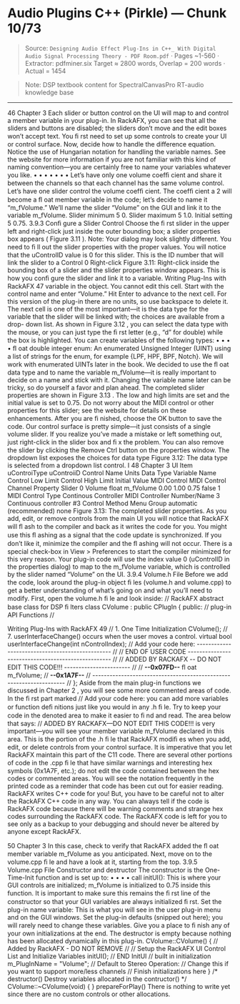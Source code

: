 # Audio Plugins C++ (Pirkle) — Chunk 10/73

> Source: `Designing Audio Effect Plug-Ins in C++_ With Digital Audio Signal Processing Theory - PDF Room.pdf` · Pages ~1-560 · Extractor: pdfminer.six
> Target ≈ 2800 words, Overlap = 200 words · Actual = 1454

> Note: DSP textbook content for SpectralCanvasPro RT-audio knowledge base

---
46  Chapter 3
 Each slider or button control on the UI will map to and control a  member variable  in your plug-in.
 In RackAFX, you can see that all the sliders and buttons are disabled; the sliders don’t move
and the edit boxes won’t accept text. You ﬁ rst need to set up some controls to create your UI
or control surface.
 Now, decide how to handle the difference equation. Notice the use of Hungarian notation for
handling the variable names. See the website for more information if you are not familiar
with this kind of naming convention—you are certainly free to name your variables whatever
you like.
•
•
•
•
•
•
•
   Let’s have only one volume coefﬁ cient and share it between the channels so that each
channel has the same volume control.
   Let’s have one slider control the volume coefﬁ cient.
   The coefﬁ cient a 2  will become a ﬂ oat member variable in the code; let’s decide to name it
“m_fVolume.”
   We’ll name the slider “Volume” on the GUI and link it to the variable m_fVolume.
   Slider minimum 5 0.
   Slider maximum 5 1.0.
   Initial setting 5 0.75.
   3.9.3  Conﬁ gure a Slider Control
 Choose the ﬁ rst slider in the upper left and right-click just inside the outer bounding box; a
slider properties box appears ( Figure 3.11 ). Note: Your dialog may look slightly different.
 You need to ﬁ ll out the slider properties with the proper values. You will notice that the
uControlID value is 0 for this slider. This is the ID number that will link the slider to a
Control 0
Right-click
 Figure 3.11:     Right-click inside the bounding box of a slider and the slider properties
window appears. This is how you conﬁ gure the slider and link it to a variable.
Writing Plug-Ins with RackAFX   47
variable in the object. You cannot edit this cell. Start with the control name and enter
“Volume.” Hit Enter to advance to the next cell. For this version of the plug-in there are no
units, so use backspace to delete it. The next cell is one of the most important—it is the data
type for the variable that the slider will be linked with; the choices are available from a drop-
down list. As shown in  Figure 3.12 , you can select the data type with the mouse, or you can
just type the ﬁ rst letter (e.g., “d” for double) while the box is highlighted.
 You can create variables of the following types:
•
•
•
•
   ﬂ oat
   double
   integer
   enum: An enumerated Unsigned Integer (UINT)  using a list of strings for the enum, for
example {LPF, HPF, BPF, Notch}. We will work with enumerated UINTs later in the book.
 We decided to use the  ﬂ oat  data type and to name the variable m_fVolume—it is really
important to decide on a name and stick with it. Changing the variable name later can be
tricky, so do yourself a favor and plan ahead. The completed slider properties are shown in
 Figure 3.13 . The low and high limits are set and the initial value is set to 0.75. Do not worry
about the MIDI control or other properties for this slider; see the website for details on these
enhancements. After you are ﬁ nished, choose the OK button to save the code.
 Our control surface is pretty simple—it just consists of a single volume slider. If you realize
you’ve made a mistake or left something out, just right-click in the slider box and ﬁ x the problem.
You can also remove the slider by clicking the Remove Ctrl button on the properties window.
The dropdown list exposes
the choices for data type
 Figure 3.12:     The data type is selected from a dropdown list control.
I
48  Chapter 3
UI Item
uControiType
uControiiD
Control Name
Units
Data Type
Variable Name
Control Low Limit
Control High Limit
Initial Value
MIDI Control
MIDI Control Channel
Property
Slider
0
Volume
float
m_fVolume
0.00
1.00
0.75
false
1
MIDI Control Type
Continous Controller
MIDI Controller Number/Name
3 Continuous controller #3
Control Method
Menu Group
automatic (recommended)
none
 Figure 3.13:     The completed slider properties.
 As you add, edit, or remove controls from the main UI you will notice that RackAFX will ﬂ ash to
the compiler and back as it writes the code for you. You might use this ﬂ ashing as a signal that
the code update is synchronized. If you don’t like it, minimize the compiler and the ﬂ ashing will
not occur. There is a special check-box in View > Preferences to start the compiler minimized for
this very reason.
 Your plug-in code will use the index value 0 (uControlID in the properties dialog) to map to
the m_fVolume variable, which is controlled by the slider named “Volume” on the UI.
   3.9.4  Volume.h File
 Before we add the code, look around the plug-in object ﬁ les (volume.h and volume.cpp) to
get a better understanding of what’s going on and what you’ll need to modify. First, open the
volume.h ﬁ le and look inside:
  // RackAFX abstract base class for DSP ﬁ lters
  class CVolume : public CPlugIn
  {
  public:  // plug-in API Functions
            //

Writing Plug-Ins with RackAFX   49
            // 1. One Time Initialization
            CVolume();
             <SNIP SNIP SNIP>
            // 7. userInterfaceChange() occurs when the user moves a control.
            virtual bool userInterfaceChange(int nControlIndex);
             // Add your code here: ------------------------------------------------ //
             // END OF USER CODE --------------------------------------------------- //
            // ADDED BY RACKAFX -- DO NOT EDIT THIS CODE!!! ----------------------- //
            //  **--0x07FD--**
             ﬂ oat m_fVolume;
            // **--0x1A7F--**
            // -------------------------------------------------------------------- //
  };
 Aside from the main plug-in functions we discussed in  Chapter 2 , you will see some more
commented areas of code. In the ﬁ rst part marked  // Add your code here:  you can add more
variables or function deﬁ nitions just like you would in any .h ﬁ le. Try to keep your code in
the denoted area to make it easier to ﬁ nd and read. The area below that says:
   // ADDED BY RACKAFX—DO NOT EDIT THIS CODE!!!
 is very important—you will see your member variable m_fVolume declared in this area. This
is the portion of the .h ﬁ le that RackAFX modiﬁ es when you add, edit, or delete controls from
your control surface. It is imperative that you let RackAFX maintain this part of the C11
code. There are several other portions of code in the .cpp ﬁ le that have similar warnings and
interesting hex symbols (0x1A7F, etc.); do not edit the code contained between the hex codes
or commented areas.
 You will see the notation  <SNIP SNIP SNIP>  frequently in the printed code as a reminder that
code has been cut out for easier reading.
 RackAFX writes C++ code for you! But, you have to be careful not to alter the RackAFX C++
code in any way. You can always tell if the code is RackAFX code because there will be warning
comments and strange hex codes surrounding the RackAFX code. The RackAFX code is left for
you to see only as a backup to your debugging and should never be altered by anyone except
RackAFX.

50  Chapter 3
 In this case, check to verify that RackAFX added the ﬂ oat member variable m_fVolume as you
anticipated. Next, move on to the volume.cpp ﬁ le and have a look at it, starting from the top.
   3.9.5  Volume.cpp File
  Constructor and destructor
 The constructor is the One-Time-Init function and is set up to:
•
•
•
•
   call initUI(): This is where your GUI controls are initialized; m_fVolume is initialized
to 0.75 inside this function. It is important to make sure this remains the ﬁ rst line of the
constructor so that your GUI variables are always initialized ﬁ rst.
   Set the plug-in name variable: This is what you will see in the user plug-in menu and on
the GUI windows.
   Set the plug-in defaults (snipped out here); you will rarely need to change these variables.
   Give you a place to ﬁ nish any of your own initializations at the end.
 The destructor is empty because nothing has been allocated dynamically in this plug-in.
   CVolume::CVolume()
  {
          // Added by RackAFX - DO NOT REMOVE
          //
          // Setup the RackAFX UI Control List and Initialize Variables
           initUI();
          // END InitUI
          // built in initialization
           m_PlugInName = "Volume";
          // Default to Stereo Operation:
          // Change this if you want to support more/less channels
           <SNIP SNIP SNIP>
           // Finish initializations here
  }
  /* destructor()
          Destroy variables allocated in the contructor()
  */
   CVolume::~CVolume(void)
  {
  }
   prepareForPlay()
 There is nothing to write yet since there are no custom controls or other allocations.
